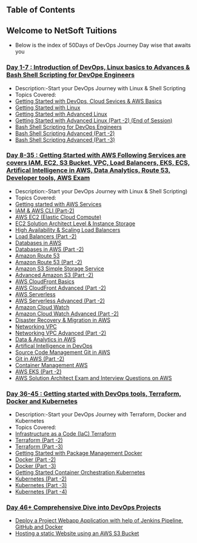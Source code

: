 ## Table of Contents

## Welcome to NetSoft Tuitions

  - Below is the index of 50Days of DevOps Journey Day wise that awaits you 

### [Day 1-7 : Introduction of DevOps, Linux basics to Advances & Bash Shell Scripting for DevOpe Engineers](./2024/day01/)

  - Description:-Start your DevOps Journey with Linux & Shell Scripting
  - Topics Covered: 
  - [Getting Started with DevOps, Cloud Sevices & AWS Basics](./2024/day01/README.md)
  - [Getting Started with Linux](./2024/day02/README.md)
  - [Getting Started with Advanced Linux](./2024/day03/README.md)
  - [Getting Started with Advanced Linux (Part -2) (End of Session)](./2024/day04/README.md)
  - [Bash Shell Scripting for DevOps Engineers](./2024/day05/README.md)
  - [Bash Shell Scripting Advanced (Part -2)](./2024/day06/README.md)
  - [Bash Shell Scripting Advanced (Part -3)](./2024/day07/README.md)

### [Day 8-35 : Getting Started with AWS Following Services are covers IAM, EC2, S3 Bucket, VPC, Load Balancers, EKS, ECS, Artifical Intelligence in AWS, Data Analytics, Route 53, Developer tools, AWS Exam ](./2024/day08/)
  - Description:-Start your DevOps Journey with Linux & Shell Scripting)
  - Topics Covered: 
  - [Getting started with AWS Services](./2024/day08/README.md)
  - [IAM & AWS CLI (Part-2)](./2024/day09/README.md)
  - [AWS EC2 (Elastic Cloud Compute)](./2024/day10/README.md)
  - [EC2 Solution Architect Level & Instance Storage](./2024/day11/README.md)
  - [High Availability & Scaling Load Balancers](./2024/day12/README.md)
  - [Load Balancers (Part -2)](./2024/day13/README.md)
  - [Databases in AWS](./2024/day14/README.md)
  - [Databases in AWS (Part -2)](./2024/day15/README.md)
  - [Amazon Route 53](./2024/day16/README.md)
  - [Amazon Route 53 (Part -2)](./2024/day17/README.md)
  - [Amazon S3 Simple Storage Service](./2024/day18/README.md)
  - [Advanced Amazon S3 (Part -2)](./2024/day19/README.md)
  - [AWS CloudFront Basics](./2024/day20/README.md)
  - [AWS CloudFront Advanced (Part -2)](./2024/day21/README.md)
  - [AWS Serverless](./2024/day22/README.md)
  - [AWS Serverless Advanced (Part -2)](./2024/day23/README.md)
  - [Amazon Cloud Watch](./2024/day24/README.md)
  - [Amazon Cloud Watch Advanced (Part -2)](./2024/day25/README.md)
  - [Disaster Recovery & Migration in AWS](./2024/day26/README.md)
  - [Networking VPC](./2024/day27/README.md)
  - [Networking VPC Advanced (Part -2)](./2024/day28/README.md)
  - [Data & Analytics in AWS](./2024/day29/README.md)
  - [Artifical Intelligence in DevOps](./2024/day30/README.md)
  - [Source Code Management Git in AWS](./2024/day31/README.md)
  - [Git in AWS (Part -2)](./2024/day32/README.md)
  - [Container Management AWS](./2024/day33/README.md)
  - [AWS EKS (Part -2)](./2024/day34/README.md)
  - [AWS Solution Architect Exam and Interview Questions on AWS](./2024/day35/README.md)

### [Day 36-45 : Getting started with DevOps tools, Terraform, Docker and Kubernetes](./2024/day36/)
  - Description:-Start your DevOps Journey with Terraform, Docker and Kubernetes
  - Topics Covered: 
  - [Infrastructure as a Code (IaC) Terraform](./2024/day36/README.md)
  - [Terraform (Part -2)](./2024/day37/README.md)
  - [Terraform (Part -3)](./2024/day38/README.md)
  - [Getting Started with Package Management Docker](./2024/day39/README.md)
  - [Docker (Part -2)](./2024/day40/README.md)
  - [Docker (Part -3)](./2024/day41/README.md)
  - [Getting Started Container Orchestration Kubernetes](./2024/day42/README.md)
  - [Kubernetes (Part -2)](./2024/day43/README.md)
  - [Kubernetes (Part -3)](./2024/day44/README.md)
  - [Kubernetes (Part -4)](./2024/day45/README.md)

### [Day 46+ Comprehensive Dive into DevOps Projects](./2024/day46/)
  - [Deploy a Project Webapp Application with help of Jenkins Pipeline, GitHub and Docker](./2024/day46/README.md)
  - [Hosting a static Website using an AWS S3 Bucket](./2024/day47/README.md)
